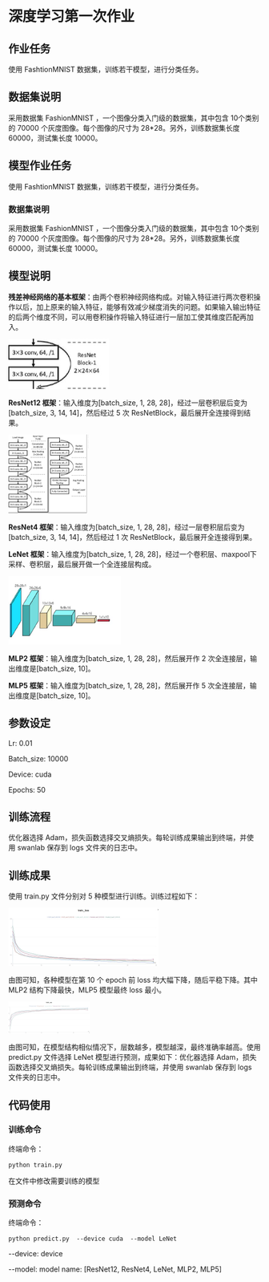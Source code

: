 # 深度学习第一次作业

## 作业任务

使用 FashtionMNIST 数据集，训练若干模型，进行分类任务。 

## 数据集说明

采用数据集 FashionMNIST ，一个图像分类入门级的数据集，其中包含 10个类别的 70000 个灰度图像。每个图像的尺寸为 28*28。另外，训练数据集长度60000，测试集长度 10000。 

## 模型作业任务

使用 FashtionMNIST 数据集，训练若干模型，进行分类任务。 

### 数据集说明

采用数据集 FashionMNIST ，一个图像分类入门级的数据集，其中包含 10个类别的 70000 个灰度图像。每个图像的尺寸为 28*28。另外，训练数据集长度60000，测试集长度 10000。 

## 模型说明

**残差神经网络的基本框架**：由两个卷积神经网络构成。对输入特征进行两次卷积操作以后，加上原来的输入特征，能够有效减少梯度消失的问题。如果输入输出特征的后两个维度不同，可以用卷积操作将输入特征进行一层加工使其维度匹配再加入。

![](./images/resnet.png)

**ResNet12 框架**：输入维度为[batch_size, 1, 28, 28]，经过一层卷积层后变为[batch_size, 3, 14, 14]，然后经过 5 次 ResNetBlock，最后展开全连接得到结果。

![](./images/resnet12.png)

**ResNet4 框架**：输入维度为[batch_size, 1, 28, 28]，经过一层卷积层后变为[batch_size, 3, 14, 14]，然后经过 1 次 ResNetBlock，最后展开全连接得到果。

**LeNet 框架**：输入维度为[batch_size, 1, 28, 28]，经过一个卷积层、maxpool下采样、卷积层，最后展开做一个全连接层构成。

![](./images/lenet.png)

**MLP2 框架**：输入维度为[batch_size, 1, 28, 28]，然后展开作 2 次全连接层，输出维度是[batch_size, 10]。

**MLP5 框架**：输入维度为[batch_size, 1, 28, 28]，然后展开作 5 次全连接层，输出维度是[batch_size, 10]。 

## 参数设定

Lr: 0.01

Batch_size: 10000

Device: cuda

Epochs: 50

## 训练流程

优化器选择 Adam，损失函数选择交叉熵损失。每轮训练成果输出到终端，并使用 swanlab 保存到 logs 文件夹的日志中。 

## 训练成果

使用 train.py 文件分别对 5 种模型进行训练。训练过程如下：

![](./images/loss.png)

由图可知，各种模型在第 10 个 epoch 前 loss 均大幅下降，随后平稳下降。其中 MLP2 结构下降最快，MLP5 模型最终 loss 最小。

![](./images/acc.png)

由图可知，在模型结构相似情况下，层数越多，模型越深，最终准确率越高。使用 predict.py 文件选择 LeNet 模型进行预测，成果如下：优化器选择 Adam，损失函数选择交叉熵损失。每轮训练成果输出到终端，并使用 swanlab 保存到 logs 文件夹的日志中。 

## 代码使用

### 训练命令

终端命令：

```shell
python train.py
```

在文件中修改需要训练的模型

### 预测命令

终端命令：

```shell
python predict.py  --device cuda  --model LeNet
```

--device: device

--model: model name: [ResNet12, ResNet4, LeNet, MLP2, MLP5]